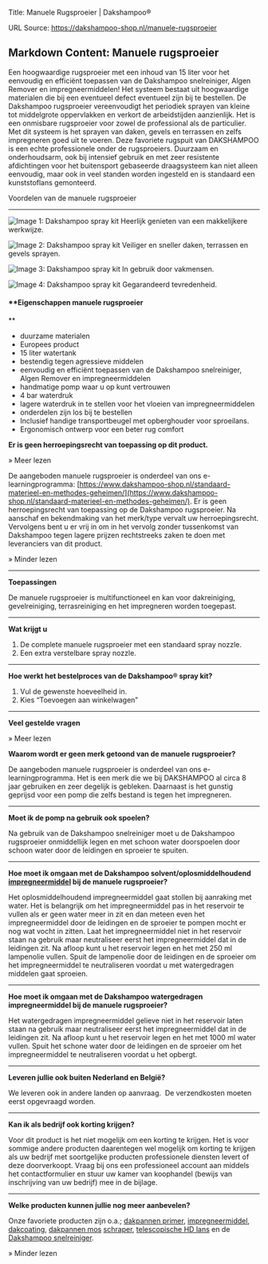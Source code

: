 Title: Manuele Rugsproeier | Dakshampoo®

URL Source: https://dakshampoo-shop.nl/manuele-rugsproeier

Markdown Content:
Manuele rugsproeier
-------------------

Een hoogwaardige rugsproeier met een inhoud van 15 liter voor het eenvoudig en efficiënt toepassen van de Dakshampoo snelreiniger, Algen Remover en impregneermiddelen! Het systeem bestaat uit hoogwaardige materialen die bij een eventueel defect eventueel zijn bij te bestellen. De Dakshampoo rugsproeier vereenvoudigt het periodiek sprayen van kleine tot middelgrote oppervlakken en verkort de arbeidstijden aanzienlijk. Het is een onmisbare rugsproeier voor zowel de professional als de particulier. Met dit systeem is het sprayen van daken, gevels en terrassen en zelfs impregneren goed uit te voeren. Deze favoriete rugspuit van DAKSHAMPOO is een echte professionele onder de rugsproeiers. Duurzaam en onderhoudsarm, ook bij intensief gebruik en met zeer resistente afdichtingen voor het buitensport gebaseerde draagsysteem kan niet alleen eenvoudig, maar ook in veel standen worden ingesteld en is standaard een kunststoflans gemonteerd.

Voordelen van de manuele rugsproeier  

---------------------------------------

![Image 1: Dakshampoo spray kit](https://www.dakshampoo-shop.nl/wp-content/uploads/2023/02/vinkje-dakshampoo-dakreiniging-gevelreiniging-terrasreiniging-grijs2.jpg) Heerlijk genieten van een makkelijkere werkwijze.

![Image 2: Dakshampoo spray kit](https://www.dakshampoo-shop.nl/wp-content/uploads/2023/02/vinkje-dakshampoo-dakreiniging-gevelreiniging-terrasreiniging-grijs2.jpg) Veiliger en sneller daken, terrassen en gevels sprayen.

![Image 3: Dakshampoo spray kit](https://www.dakshampoo-shop.nl/wp-content/uploads/2023/02/vinkje-dakshampoo-dakreiniging-gevelreiniging-terrasreiniging-grijs2.jpg) In gebruik door vakmensen.

![Image 4: Dakshampoo spray kit](https://www.dakshampoo-shop.nl/wp-content/uploads/2023/02/vinkje-dakshampoo-dakreiniging-gevelreiniging-terrasreiniging-grijs2.jpg) Gegarandeerd tevredenheid.

#### **Eigenschappen manuele rugsproeier  
**

*   duurzame materialen
*   Europees product
*   15 liter watertank
*   bestendig tegen agressieve middelen
*   eenvoudig en efficiënt toepassen van de Dakshampoo snelreiniger, Algen Remover en impregneermiddelen
*   handmatige pomp waar u op kunt vertrouwen
*   4 bar waterdruk
*   lagere waterdruk in te stellen voor het vloeien van impregneermiddelen
*   onderdelen zijn los bij te bestellen
*   Inclusief handige transportbeugel met opberghouder voor sproeilans.
*   Ergonomisch ontwerp voor een beter rug comfort

**Er is geen herroepingsrecht van toepassing op dit product.**

» Meer lezen

De aangeboden manuele rugsproeier is onderdeel van ons e-learningprogramma: [https://www.dakshampoo-shop.nl/standaard-materieel-en-methodes-geheimen/](https://www.dakshampoo-shop.nl/standaard-materieel-en-methodes-geheimen/). Er is geen herroepingsrecht van toepassing op de Dakshampoo rugsproeier. Na aanschaf en bekendmaking van het merk/type vervalt uw herroepingsrecht. Vervolgens bent u er vrij in om in het vervolg zonder tussenkomst van Dakshampoo tegen lagere prijzen rechtstreeks zaken te doen met leveranciers van dit product.

» Minder lezen

* * *

**Toepassingen**

De manuele rugsproeier is multifunctioneel en kan voor dakreiniging, gevelreiniging, terrasreiniging en het impregneren worden toegepast.

* * *

**Wat krijgt u**

1.  De complete manuele rugsproeier met een standaard spray nozzle.
2.  Een extra verstelbare spray nozzle.

* * *

**Hoe werkt het bestelproces van de Dakshampoo® spray kit?**

1.  Vul de gewenste hoeveelheid in.
2.  Kies “Toevoegen aan winkelwagen”

* * *

**Veel gestelde vragen**

» Meer lezen

**Waarom wordt er geen merk getoond van de manuele rugsproeier?**

De aangeboden manuele rugsproeier is onderdeel van ons e-learningprogramma. Het is een merk die we bij DAKSHAMPOO al circa 8 jaar gebruiken en zeer degelijk is gebleken. Daarnaast is het gunstig geprijsd voor een pomp die zelfs bestand is tegen het impregneren.

* * *

**Moet ik de pomp na gebruik ook spoelen?**

Na gebruik van de Dakshampoo snelreiniger moet u de Dakshampoo rugsproeier onmiddellijk legen en met schoon water doorspoelen door schoon water door de leidingen en sproeier te spuiten.

* * *

**Hoe moet ik omgaan met de Dakshampoo solvent/oplosmiddelhoudend [impregneermiddel](https://www.dakshampoo-shop.nl/product/impregneermiddel/) bij de manuele rugsproeier?**

Het oplosmiddelhoudend impregneermiddel gaat stollen bij aanraking met water. Het is belangrijk om het impregneermiddel pas in het reservoir te vullen als er geen water meer in zit en dan meteen even het impregneermiddel door de leidingen en de sproeier te pompen mocht er nog wat vocht in zitten. Laat het impregneermiddel niet in het reservoir staan na gebruik maar neutraliseer eerst het impregneermiddel dat in de leidingen zit. Na afloop kunt u het reservoir legen en het met 250 ml lampenolie vullen. Spuit de lampenolie door de leidingen en de sproeier om het impregneermiddel te neutraliseren voordat u met watergedragen middelen gaat sproeien.

* * *

**Hoe moet ik omgaan met de Dakshampoo watergedragen impregneermiddel bij de manuele rugsproeier?**

Het watergedragen impregneermiddel gelieve niet in het reservoir laten staan na gebruik maar neutraliseer eerst het impregneermiddel dat in de leidingen zit. Na afloop kunt u het reservoir legen en het met 1000 ml water vullen. Spuit het schone water door de leidingen en de sproeier om het impregneermiddel te neutraliseren voordat u het opbergt.

* * *

**Leveren jullie ook buiten Nederland en België?**

We leveren ook in andere landen op aanvraag.  De verzendkosten moeten eerst opgevraagd worden.

* * *

**Kan ik als bedrijf ook korting krijgen?**

Voor dit product is het niet mogelijk om een korting te krijgen. Het is voor sommige andere producten daarentegen wel mogelijk om korting te krijgen als uw bedrijf met soortgelijke producten professionele diensten levert of deze doorverkoopt. Vraag bij ons een professioneel account aan middels het contactformulier en stuur uw kamer van koophandel (bewijs van inschrijving van uw bedrijf) mee in de bijlage.

* * *

**Welke producten kunnen jullie nog meer aanbevelen?**

Onze favoriete producten zijn o.a.; [dakpannen primer](https://www.dakshampoo-shop.nl/product/dakpannen-primer/), [impregneermiddel](https://www.dakshampoo-shop.nl/product/impregneermiddel/), [dakcoating](https://www.dakshampoo-shop.nl/product/dakcoating/), [dakpannen mos](https://www.dakshampoo-shop.nl/ts-dakpannen-mos-schraper/) [schraper](https://www.dakshampoo-shop.nl/mp-nylon-mos-schraper/), [telescopische HD lans](https://www.dakshampoo-shop.nl/telescopische-hd-lans/) en de [Dakshampoo snelreiniger](https://www.dakshampoo-shop.nl/product/dakshampoo-snelreiniger/).

» Minder lezen
